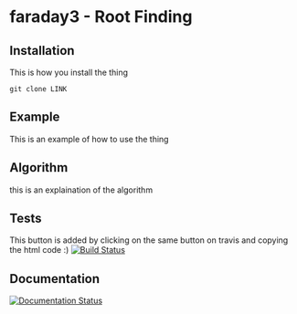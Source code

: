 # faraday3 - Root Finding 

## Installation 
This is how you install the thing
```
git clone LINK
```

## Example 
This is an example of how to use the thing

## Algorithm 
this is an explaination of the algorithm 


## Tests
This button is added by clicking on the same button on travis and copying the html code :) 
[![Build Status](https://travis-ci.org/Scottmar93/faraday3.svg?branch=master)](https://travis-ci.org/Scottmar93/faraday3)

## Documentation 
[![Documentation Status](https://readthedocs.org/projects/faraday3-docs/badge/?version=latest)](https://faraday3-docs.readthedocs.io/en/latest/?badge=latest)
